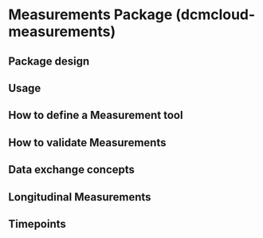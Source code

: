 # Measurements Package (dcmcloud-measurements)

## Package design

## Usage

## How to define a Measurement tool

## How to validate Measurements

## Data exchange concepts

## Longitudinal Measurements

## Timepoints
